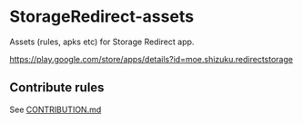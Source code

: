# StorageRedirect-assets
Assets (rules, apks etc) for Storage Redirect app.

https://play.google.com/store/apps/details?id=moe.shizuku.redirectstorage

## Contribute rules

See [CONTRIBUTION.md](./CONTRIBUTION.md)